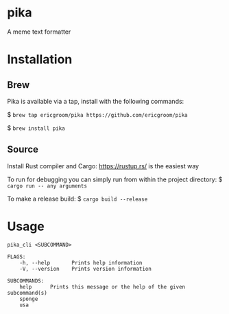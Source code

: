 # pika
A meme text formatter

# Installation
## Brew
Pika is available via a tap, install with the following commands:

$ `brew tap ericgroom/pika https://github.com/ericgroom/pika`

$ `brew install pika`

## Source
Install Rust compiler and Cargo: https://rustup.rs/ is the easiest way

To run for debugging you can simply run from within the project directory:
$ `cargo run -- any arguments`

To make a release build:
$ `cargo build --release`

# Usage
```
pika_cli <SUBCOMMAND>

FLAGS:
    -h, --help       Prints help information
    -V, --version    Prints version information

SUBCOMMANDS:
    help      Prints this message or the help of the given subcommand(s)
    sponge
    usa
```
